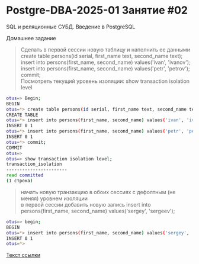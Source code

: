 # Postgre-DBA-2025-01 Занятие #02
SQL и реляционные СУБД. Введение в PostgreSQL

Домашнее задание

>Сделать в первой сессии новую таблицу и наполнить ее данными\
create table persons(id serial, first_name text, second_name text);\
insert into persons(first_name, second_name) values('ivan', 'ivanov');\
insert into persons(first_name, second_name) values('petr', 'petrov');\
commit;    
Посмотреть текущий уровень изоляции: show transaction isolation level   
   ```sh
   otus=> Begin;    
BEGIN    
otus=*> create table persons(id serial, first_name text, second_name text);    
CREATE TABLE    
otus=*> insert into persons(first_name, second_name) values('ivan', 'ivanov');    
INSERT 0 1    
otus=*> insert into persons(first_name, second_name) values('petr', 'petrov');    
INSERT 0 1    
otus=*> commit;    
COMMIT    
otus=>    
otus=> show transaction isolation level;    
 transaction_isolation    
-----------------------    
 read committed    
(1 строка)    
   ```
>начать новую транзакцию в обоих сессиях с дефолтным (не меняя) уровнем изоляции    
в первой сессии добавить новую запись
insert into persons(first_name, second_name) values('sergey', 'sergeev');
   ```sh
   otus=> begin;
BEGIN     
otus=*> insert into persons(first_name, second_name) values('sergey', 'sergeev');     
INSERT 0 1     
otus=*>     
   ```

[Текст ссылки](https://htmlacademy.ru)
